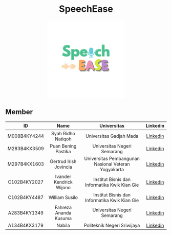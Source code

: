 <div align="center">
  <h1>SpeechEase</h1>
  <img src="SpeechEase Logo.PNG" width="240" height="240" alt="SpeechEase" />
</div>

## Member

|ID|Name|Universitas|Linkedin|
|:-:|:-:|:-:|:-:|
|M008B4KY4244|Syah Ridho Natiqoh|Universitas Gadjah Mada|[Linkedin](linkedin.com/in)|
|M283B4KX3509|Puan Bening Pastika|Universitas Negeri Semarang|[Linkedin](linkedin.com/in/puanbeningpastika/)|
|M297B4KX1603|Gertrud Irish Jovincia|Universitas Pembangunan Nasional Veteran Yogyakarta|[Linkedin](linkedin.com/in)|
|C102B4KY2027|Ivander Kendrick Wijono|Institut Bisnis dan Informatika Kwik Kian Gie|[Linkedin](linkedin.com/in)|
|C102B4KY4487|William Susilo|Institut Bisnis dan Informatika Kwik Kian Gie|[Linkedin](linkedin.com/in)|
|A283B4KY1349|Fahreza Ananda Kusuma|Universitas Negeri Semarang|[Linkedin](linkedin.com/in/fahreza-ananda-kusuma/)|
|A134B4KX3179|Nabila|Politeknik Negeri Sriwijaya|[Linkedin](linkedin.com/in/nabila-229121289/)|
